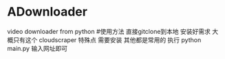 # ADownloader
video downloader from python
#使用方法
直接gitclone到本地
安装好需求
大概只有这个 cloudscraper 特殊点
需要安装 
其他都是常用的
执行 python main.py 输入网址即可
